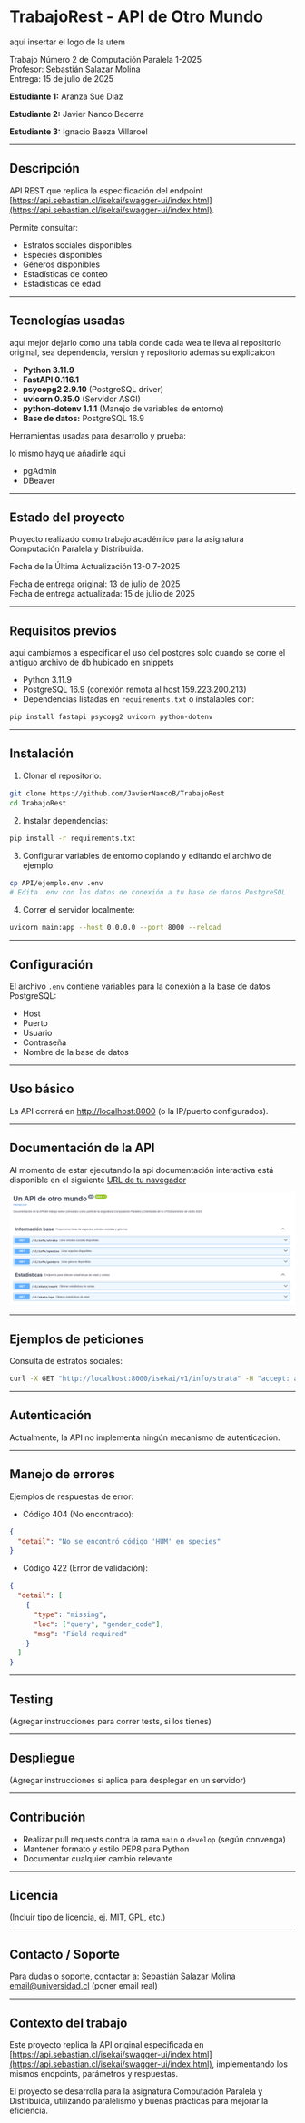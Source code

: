 # TrabajoRest - API de Otro Mundo

aqui insertar el logo de la utem

Trabajo Número 2 de Computación Paralela 1-2025  
Profesor: Sebastián Salazar Molina  
Entrega: 15 de julio de 2025

**Estudiante 1:** Aranza Sue Diaz

**Estudiante 2:** Javier Nanco Becerra

**Estudiante 3:** Ignacio Baeza Villaroel

---

## Descripción

API REST que replica la especificación del endpoint [https://api.sebastian.cl/isekai/swagger-ui/index.html](https://api.sebastian.cl/isekai/swagger-ui/index.html).  

Permite consultar:  

- Estratos sociales disponibles  
- Especies disponibles  
- Géneros disponibles  
- Estadísticas de conteo  
- Estadísticas de edad

---

## Tecnologías usadas

aquí mejor dejarlo como una tabla donde cada wea te lleva al repositorio original, sea dependencia, version y repositorio ademas su explicaicon

- **Python 3.11.9**  
- **FastAPI 0.116.1**  
- **psycopg2 2.9.10** (PostgreSQL driver)  
- **uvicorn 0.35.0** (Servidor ASGI)  
- **python-dotenv 1.1.1** (Manejo de variables de entorno)  
- **Base de datos:** PostgreSQL 16.9

Herramientas usadas para desarrollo y prueba: 

lo mismo hayq ue añadirle aqui

- pgAdmin  
- DBeaver

---

## Estado del proyecto

Proyecto realizado como trabajo académico para la asignatura Computación Paralela y Distribuida.  

Fecha de la Última Actualización 13-0 7-2025

Fecha de entrega original: 13 de julio de 2025  
Fecha de entrega actualizada: 15 de julio de 2025

---

## Requisitos previos

aqui cambiamos a especificar el uso del postgres solo cuando se corre el antiguo archivo de db hubicado en snippets

- Python 3.11.9  
- PostgreSQL 16.9 (conexión remota al host 159.223.200.213)  
- Dependencias listadas en `requirements.txt` o instalables con:

```bash
pip install fastapi psycopg2 uvicorn python-dotenv
````

---

## Instalación

1. Clonar el repositorio:

```bash
git clone https://github.com/JavierNancoB/TrabajoRest
cd TrabajoRest
```

2. Instalar dependencias:

```bash
pip install -r requirements.txt
```

3. Configurar variables de entorno copiando y editando el archivo de ejemplo:

```bash
cp API/ejemplo.env .env
# Edita .env con los datos de conexión a tu base de datos PostgreSQL
```

4. Correr el servidor localmente:

```bash
uvicorn main:app --host 0.0.0.0 --port 8000 --reload
```

---

## Configuración

El archivo `.env` contiene variables para la conexión a la base de datos PostgreSQL:

- Host
- Puerto
- Usuario
- Contraseña
- Nombre de la base de datos

---

## Uso básico

La API correrá en [http://localhost:8000](http://localhost:8000) (o la IP/puerto configurados).

---

## Documentación de la API

Al momento de estar ejecutando la api documentación interactiva está disponible en el siguiente [URL de tu navegador](http://localhost:8000/docs)

![Swagger UI](/Images/API.png)

---

## Ejemplos de peticiones

Consulta de estratos sociales:

```bash
curl -X GET "http://localhost:8000/isekai/v1/info/strata" -H "accept: application/json"
```

---

## Autenticación

Actualmente, la API no implementa ningún mecanismo de autenticación.

---

## Manejo de errores

Ejemplos de respuestas de error:

- Código 404 (No encontrado):

```json
{
  "detail": "No se encontró código 'HUM' en species"
}
```

- Código 422 (Error de validación):

```json
{
  "detail": [
    {
      "type": "missing",
      "loc": ["query", "gender_code"],
      "msg": "Field required"
    }
  ]
}
```

---

## Testing

(Agregar instrucciones para correr tests, si los tienes)

---

## Despliegue

(Agregar instrucciones si aplica para desplegar en un servidor)

---

## Contribución

- Realizar pull requests contra la rama `main` o `develop` (según convenga)
- Mantener formato y estilo PEP8 para Python
- Documentar cualquier cambio relevante

---

## Licencia

(Incluir tipo de licencia, ej. MIT, GPL, etc.)

---

## Contacto / Soporte

Para dudas o soporte, contactar a:
Sebastián Salazar Molina
[email@universidad.cl](mailto:email@universidad.cl) (poner email real)

---

## Contexto del trabajo

Este proyecto replica la API original especificada en [https://api.sebastian.cl/isekai/swagger-ui/index.html](https://api.sebastian.cl/isekai/swagger-ui/index.html), implementando los mismos endpoints, parámetros y respuestas.

El proyecto se desarrolla para la asignatura Computación Paralela y Distribuida, utilizando paralelismo y buenas prácticas para mejorar la eficiencia.
